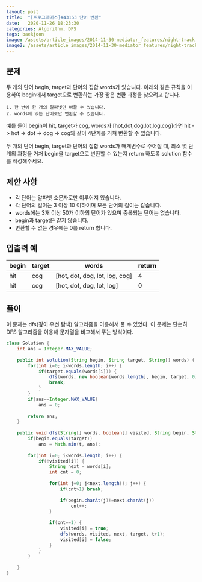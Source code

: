 ```yaml
---
layout: post
title:  "[프로그래머스]#43163 단어 변환"
date:   2020-11-26 18:23:30
categories: Algorithm, DFS
tags: baekjoon
image: /assets/article_images/2014-11-30-mediator_features/night-track.JPG
image2: /assets/article_images/2014-11-30-mediator_features/night-track-mobile.JPG
---
```


문제
--------------------

두 개의 단어 begin, target과 단어의 집합 words가 있습니다. 아래와 같은 규칙을 이용하여 begin에서 target으로 변환하는 가장 짧은 변환 과정을 찾으려고 합니다.
```
1. 한 번에 한 개의 알파벳만 바꿀 수 있습니다.
2. words에 있는 단어로만 변환할 수 있습니다.
```
예를 들어 begin이 hit, target가 cog, words가 [hot,dot,dog,lot,log,cog]라면 hit -> hot -> dot -> dog -> cog와 같이 4단계를 거쳐 변환할 수 있습니다.

두 개의 단어 begin, target과 단어의 집합 words가 매개변수로 주어질 때, 최소 몇 단계의 과정을 거쳐 begin을 target으로 변환할 수 있는지 return 하도록 solution 함수를 작성해주세요.

제한 사항
--------------

- 각 단어는 알파벳 소문자로만 이루어져 있습니다.
- 각 단어의 길이는 3 이상 10 이하이며 모든 단어의 길이는 같습니다.
- words에는 3개 이상 50개 이하의 단어가 있으며 중복되는 단어는 없습니다.
- begin과 target은 같지 않습니다.
- 변환할 수 없는 경우에는 0를 return 합니다.

입출력 예
---------------------------

|begin|target|words|return|
|---|---|---|---|
|hit|cog|[hot, dot, dog, lot, log, cog]|4|
|hit|cog|[hot, dot, dog, lot, log]|0|

풀이
--------------------------

이 문제는 dfs(깊이 우선 탐색) 알고리즘을 이용해서 풀 수 있었다. 이 문제는 단순히 DFS 알고리즘을 이용해 문자열을 비교해서 푸는 방식이다.

```java
class Solution {
    int ans = Integer.MAX_VALUE;
    
    public int solution(String begin, String target, String[] words) {
        for(int i=0; i<words.length; i++) {
            if(target.equals(words[i])) {
                dfs(words, new boolean[words.length], begin, target, 0);
                break;
            }
        }
        if(ans==Integer.MAX_VALUE)
            ans = 0;
        
        return ans;
    }
    
    public void dfs(String[] words, boolean[] visited, String begin, String target, int t) {
        if(begin.equals(target))
            ans = Math.min(t, ans);
        
        for(int i=0; i<words.length; i++) {
            if(!visited[i]) {
                String next = words[i];
                int cnt = 0;
                
                for(int j=0; j<next.length(); j++) {
                    if(cnt>1) break;
                    
                    if(begin.charAt(j)!=next.charAt(j))
                        cnt++;
                }
                
                if(cnt==1) {
                    visited[i] = true;
                    dfs(words, visited, next, target, t+1);
                    visited[i] = false;
                }
            }
        }
 
    }
}
```
